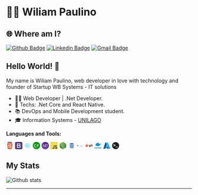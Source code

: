 
# :man_technologist: Wiliam Paulino

  
## :globe_with_meridians: Where am I?
[![Github Badge](https://img.shields.io/badge/-Github-000?style=flat&logo=Github&logoColor=white&link=https://github.com/willpower18)](https://github.com/willpower18)  [![Linkedin Badge](https://img.shields.io/badge/-LinkedIn-blue?style=flat&logo=Linkedin&logoColor=white&link=https://www.linkedin.com/in/wiliam-paulino-447043aa/)](https://www.linkedin.com/in/wiliam-paulino-447043aa/)  [![Gmail Badge](https://img.shields.io/badge/-Gmail-c14438?style=flat&logo=Gmail&logoColor=white&link=mailto:willjcpower@gmail.com)](mailto:willjcpower@gmail.com)
  

## Hello World! 👋

  

My name is Wiliam Paulino, web developer in love with technology and founder of Startup WB Systems - IT solutions
  

- :man_technologist: Web Developer | .Net Developer.
- :blue_heart: Techs: .Net Core and React Native.
- :books: DevOps and Mobile Development student.
- 🎓 Information Systems - [UNILAGO](http://www.unilago.edu.br/)
  

**Languages and Tools:**

  

<code><img  height="20"  src="https://raw.githubusercontent.com/github/explore/80688e429a7d4ef2fca1e82350fe8e3517d3494d/topics/html/html.png"></code> <code><img  height="20"  src="https://raw.githubusercontent.com/github/explore/80688e429a7d4ef2fca1e82350fe8e3517d3494d/topics/bootstrap/bootstrap.png"></code> <code><img  height="20"  src="https://raw.githubusercontent.com/github/explore/80688e429a7d4ef2fca1e82350fe8e3517d3494d/topics/react/react.png"></code> <code><img  height="20"  src="https://raw.githubusercontent.com/github/explore/80688e429a7d4ef2fca1e82350fe8e3517d3494d/topics/csharp/csharp.png"></code>  <code><img  height="20"  src="https://raw.githubusercontent.com/github/explore/80688e429a7d4ef2fca1e82350fe8e3517d3494d/topics/dotnet/dotnet.png"></code> <code><img  height="20"  src="https://raw.githubusercontent.com/github/explore/80688e429a7d4ef2fca1e82350fe8e3517d3494d/topics/javascript/javascript.png"></code> <code><img  height="20"  src="https://raw.githubusercontent.com/github/explore/80688e429a7d4ef2fca1e82350fe8e3517d3494d/topics/nodejs/nodejs.png"></code> <code><img  height="20"  src="https://raw.githubusercontent.com/github/explore/80688e429a7d4ef2fca1e82350fe8e3517d3494d/topics/sql/sql.png"></code> <code><img  height="20"  src="https://raw.githubusercontent.com/github/explore/80688e429a7d4ef2fca1e82350fe8e3517d3494d/topics/mongodb/mongodb.png"></code> <code><img  height="20"  src="https://raw.githubusercontent.com/github/explore/80688e429a7d4ef2fca1e82350fe8e3517d3494d/topics/git/git.png"></code> <code><img  height="20"  src="https://raw.githubusercontent.com/github/explore/80688e429a7d4ef2fca1e82350fe8e3517d3494d/topics/docker/docker.png"></code> <code><img  height="20"  src="https://raw.githubusercontent.com/github/explore/80688e429a7d4ef2fca1e82350fe8e3517d3494d/topics/azure/azure.png"></code> <code><img  height="20"  src="https://raw.githubusercontent.com/github/explore/80688e429a7d4ef2fca1e82350fe8e3517d3494d/topics/terminal/terminal.png"></code>

  

## My Stats

  

![Github stats](https://github-readme-stats.vercel.app/api?username=willpower18&show_icons=true&hide_border=true)

  

  

---
